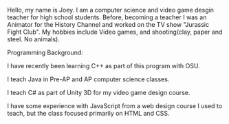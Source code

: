 Hello, my name is Joey.  I am a computer science and video game desgin teacher for high school 
students.  Before, becoming a teacher I was an Animator for the History Channel and worked on 
the TV show "Jurassic Fight Club".  My hobbies include Video games, and shooting(clay, paper 
and steel. No animals).



Programming Background:

I have recently been learning C++ as part of this program with OSU.

I teach Java in Pre-AP and AP computer science classes.

I teach C# as part of Unity 3D for my video game design course.

I have some experience with JavaScript from a web design course I used to teach, but the class
focused primarily on HTML and CSS.